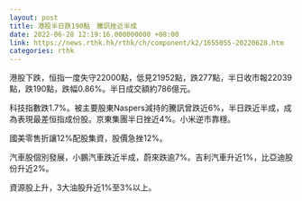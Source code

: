 ```yaml
---
layout: post
title: 港股半日跌190點　騰訊挫近半成
date: 2022-06-28 12:19:16.000000000 +08:00
link: https://news.rthk.hk/rthk/ch/component/k2/1655055-20220628.htm
categories: rthk
---
```


港股下跌，恒指一度失守22000點，低見21952點，跌277點，半日收市報22039點，跌190點，跌幅0.86%。半日成交額約786億元。

科技指數跌1.7%。被主要股東Naspers減持的騰訊曾跌近6%，半日跌近半成，成為表現最差恒指成份股。京東集團半日挫近4%。小米逆市靠穩。

國美零售折讓12%配股集資，股價急挫12%。

汽車股個別發展，小鵬汽車跌近半成，蔚來跌逾7%。吉利汽車升近1%，比亞迪股份升近2%。

資源股上升，3大油股升近1%至3%以上。
